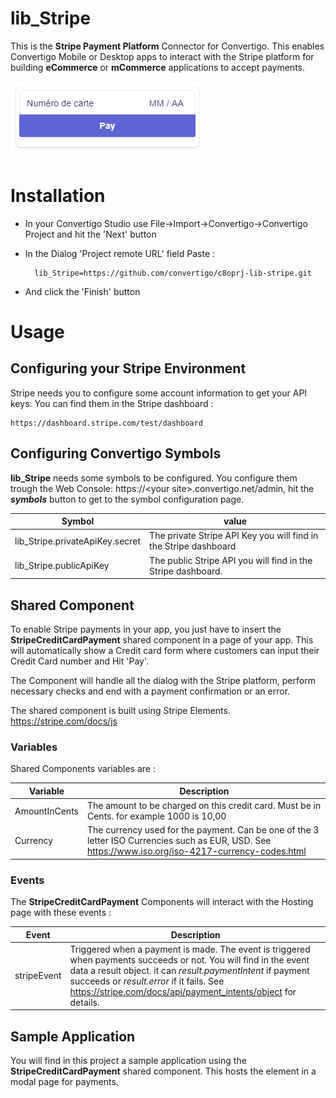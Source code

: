 # lib_Stripe
This is the __Stripe Payment Platform__ Connector for Convertigo. This enables Convertigo Mobile or Desktop apps to interact with the Stripe platform for building __eCommerce__ or __mCommerce__ applications to accept payments.

![Capture](docImage/Capture.png)

# Installation

* In your Convertigo Studio use File->Import->Convertigo->Convertigo Project and hit the 'Next' button

* In the Dialog 'Project remote URL' field Paste :

        lib_Stripe=https://github.com/convertigo/c8oprj-lib-stripe.git

* And click the 'Finish' button

# Usage

## Configuring your Stripe Environment

Stripe needs you to configure some account information to get your API keys. You can find them in the Stripe dashboard :

    https://dashboard.stripe.com/test/dashboard

## Configuring Convertigo Symbols

__lib_Stripe__ needs some symbols to be configured. You configure them trough the Web Console: https://&lt;your site&gt;.convertigo.net/admin, hit the ___symbols___ button to get to the symbol configuration page.


Symbol  | value
------| ------
lib_Stripe.privateApiKey.secret | The private Stripe API Key you will find in the Stripe dashboard
lib_Stripe.publicApiKey | The public Stripe API  you will find in the Stripe dashboard.

## Shared Component

To enable Stripe payments in your app, you just have to insert the __StripeCreditCardPayment__ shared component in a page of your app. This will automatically show a Credit card form where customers can input their Credit Card number and Hit 'Pay'.

The Component will handle all the dialog with the Stripe platform, perform necessary checks and end with a payment confirmation or an error.

The shared component is built using Stripe Elements. https://stripe.com/docs/js

### Variables
Shared Components variables are :

Variable | Description
-----------|---------------
AmountInCents | The amount to be charged on this credit card. Must be in Cents. for example 1000 is 10,00 
Currency | The currency used for the payment. Can be one of the 3 letter ISO Currencies such as EUR, USD. See https://www.iso.org/iso-4217-currency-codes.html


### Events

The __StripeCreditCardPayment__  Components will interact with the Hosting page with these events :

Event | Description
------|-------------
stripeEvent | Triggered when a payment is made. The event is triggered when payments succeeds or not. You will find in the event data a result object. it can _result.paymentIntent_ if payment succeeds or _result.error_ if it fails. See https://stripe.com/docs/api/payment_intents/object for details.



## Sample Application

You will find in this project a sample application using the __StripeCreditCardPayment__  shared component. This hosts the element in a modal page for payments.



